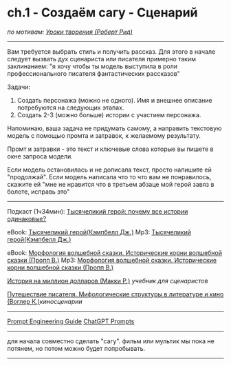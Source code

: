 
# ch.1 - Создаём сагу - Сценарий

*по мотивам: [Уроки творения (Роберт Рид)](https://www.youtube.com/watch?v=vmRYvgANg1o)*

---

[]()Вам требуется выбрать стиль и получить рассказ.
Для этого в начале следует вызвать дух сценариста или писателя примерно таким заклинанием: "я хочу чтобы ты модель выступила в роли профессионального писателя фантастических рассказов"

Задачи:
1. Создать персонажа (можно не одного). Имя и внешнее описание потребуются на следующих этапах.
2. Создать 2-3 (можно больше) истории с участием персонажа.

Напоминаю, ваша задача не придумать самому, а направить текстовую модель с помощью промта и затравок, к желаемому результату.

Промт и затравки - это текст и ключевые слова которые вы пишете в окне запроса модели.

Если модель остановилась и не дописала текст, просто напишите ей "продолжай".
Если модель написала что то что вам не понравилось, скажите ей "мне не нравится что в третьем абзаце мой герой завяз в болоте, исправь это"



---
Подкаст (1ч34мин): [Тысячеликий герой: почему все истории одинаковые?](https://www.youtube.com/watch?v=1859P8aGKBs)

eBook: [Тысячеликий герой(Кэмпбелл Дж.)](https://rutracker.org/forum/viewtopic.php?t=5756923)
Mp3: [Тысячеликий герой(Кэмпбелл Дж.)](https://rutracker.org/forum/viewtopic.php?t=5490354)

eBook: [Морфология волшебной сказки. Исторические корни волшебной сказки (Пропп В.)](https://rutracker.org/forum/viewtopic.php?t=6322826)
Mp3: [Морфология волшебной сказки. Исторические корни волшебной сказки (Пропп В.)](https://rutracker.org/forum/viewtopic.php?t=6074786)

[История на миллион долларов (Макки Р.)](https://rutracker.org/forum/viewtopic.php?t=5425996) *учебник для сценаристов*

[Путешествие писателя. Мифологические структуры в литературе и кино (Воглер К.)](https://rutracker.org/forum/viewtopic.php?t=5756860)*киносценарии*

---

[Prompt Engineering Guide](https://github.com/dair-ai/Prompt-Engineering-Guide)
[ChatGPT Prompts](https://github.com/f/awesome-chatgpt-prompts)

---

для начала совместно сделать "сагу".
фильм или мультик мы пока не потянем, но потом можно будет попробывать.

---

